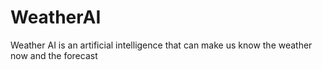 # WeatherAI
 Weather AI is an artificial intelligence that can make us know the weather now and the forecast

